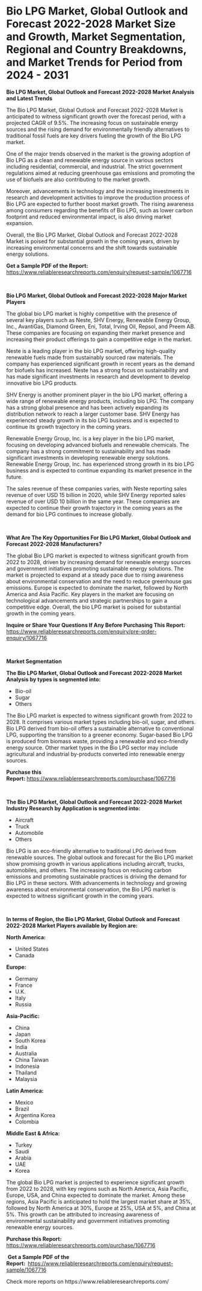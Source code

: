 <p><h1>Bio LPG Market, Global Outlook and Forecast 2022-2028 Market Size and Growth, Market Segmentation, Regional and Country Breakdowns, and Market Trends for Period from 2024 -  2031</h1></p><p><strong>Bio LPG Market, Global Outlook and Forecast 2022-2028 Market Analysis and Latest Trends</strong></p>
<p><p>The Bio LPG Market, Global Outlook and Forecast 2022-2028 Market is anticipated to witness significant growth over the forecast period, with a projected CAGR of 9.5%. The increasing focus on sustainable energy sources and the rising demand for environmentally friendly alternatives to traditional fossil fuels are key drivers fueling the growth of the Bio LPG market.</p><p>One of the major trends observed in the market is the growing adoption of Bio LPG as a clean and renewable energy source in various sectors including residential, commercial, and industrial. The strict government regulations aimed at reducing greenhouse gas emissions and promoting the use of biofuels are also contributing to the market growth.</p><p>Moreover, advancements in technology and the increasing investments in research and development activities to improve the production process of Bio LPG are expected to further boost market growth. The rising awareness among consumers regarding the benefits of Bio LPG, such as lower carbon footprint and reduced environmental impact, is also driving market expansion.</p><p>Overall, the Bio LPG Market, Global Outlook and Forecast 2022-2028 Market is poised for substantial growth in the coming years, driven by increasing environmental concerns and the shift towards sustainable energy solutions.</p></p>
<p><strong>Get a Sample PDF of the Report:&nbsp;</strong> <a href="https://www.reliableresearchreports.com/enquiry/request-sample/1067716">https://www.reliableresearchreports.com/enquiry/request-sample/1067716</a></p>
<p>&nbsp;</p>
<p><strong>Bio LPG Market, Global Outlook and Forecast 2022-2028 Major Market Players</strong></p>
<p><p>The global bio LPG market is highly competitive with the presence of several key players such as Neste, SHV Energy, Renewable Energy Group, Inc., AvantiGas, Diamond Green, Eni, Total, Irving Oil, Repsol, and Preem AB. These companies are focusing on expanding their market presence and increasing their product offerings to gain a competitive edge in the market.</p><p>Neste is a leading player in the bio LPG market, offering high-quality renewable fuels made from sustainably sourced raw materials. The company has experienced significant growth in recent years as the demand for biofuels has increased. Neste has a strong focus on sustainability and has made significant investments in research and development to develop innovative bio LPG products.</p><p>SHV Energy is another prominent player in the bio LPG market, offering a wide range of renewable energy products, including bio LPG. The company has a strong global presence and has been actively expanding its distribution network to reach a larger customer base. SHV Energy has experienced steady growth in its bio LPG business and is expected to continue its growth trajectory in the coming years.</p><p>Renewable Energy Group, Inc. is a key player in the bio LPG market, focusing on developing advanced biofuels and renewable chemicals. The company has a strong commitment to sustainability and has made significant investments in developing renewable energy solutions. Renewable Energy Group, Inc. has experienced strong growth in its bio LPG business and is expected to continue expanding its market presence in the future.</p><p>The sales revenue of these companies varies, with Neste reporting sales revenue of over USD 15 billion in 2020, while SHV Energy reported sales revenue of over USD 10 billion in the same year. These companies are expected to continue their growth trajectory in the coming years as the demand for bio LPG continues to increase globally.</p></p>
<p>&nbsp;</p>
<p><strong>What Are The Key Opportunities For Bio LPG Market, Global Outlook and Forecast 2022-2028 Manufacturers?</strong></p>
<p><p>The global Bio LPG market is expected to witness significant growth from 2022 to 2028, driven by increasing demand for renewable energy sources and government initiatives promoting sustainable energy solutions. The market is projected to expand at a steady pace due to rising awareness about environmental conservation and the need to reduce greenhouse gas emissions. Europe is expected to dominate the market, followed by North America and Asia Pacific. Key players in the market are focusing on technological advancements and strategic partnerships to gain a competitive edge. Overall, the bio LPG market is poised for substantial growth in the coming years.</p></p>
<p><strong>Inquire or Share Your Questions If Any Before Purchasing This Report:</strong> <a href="https://www.reliableresearchreports.com/enquiry/pre-order-enquiry/1067716">https://www.reliableresearchreports.com/enquiry/pre-order-enquiry/1067716</a></p>
<p>&nbsp;</p>
<p><strong>Market Segmentation</strong></p>
<p><strong>The Bio LPG Market, Global Outlook and Forecast 2022-2028 Market Analysis by types is segmented into:</strong></p>
<p><ul><li>Bio-oil</li><li>Sugar</li><li>Others</li></ul></p>
<p><p>The Bio LPG market is expected to witness significant growth from 2022 to 2028. It comprises various market types including bio-oil, sugar, and others. Bio LPG derived from bio-oil offers a sustainable alternative to conventional LPG, supporting the transition to a greener economy. Sugar-based Bio LPG is produced from biomass waste, providing a renewable and eco-friendly energy source. Other market types in the Bio LPG sector may include agricultural and industrial by-products converted into renewable energy sources.</p></p>
<p><strong>Purchase this Report:&nbsp;</strong><a href="https://www.reliableresearchreports.com/purchase/1067716">https://www.reliableresearchreports.com/purchase/1067716</a></p>
<p>&nbsp;</p>
<p><strong>The Bio LPG Market, Global Outlook and Forecast 2022-2028 Market Industry Research by Application is segmented into:</strong></p>
<p><ul><li>Aircraft</li><li>Truck</li><li>Automobile</li><li>Others</li></ul></p>
<p><p>Bio LPG is an eco-friendly alternative to traditional LPG derived from renewable sources. The global outlook and forecast for the Bio LPG market show promising growth in various applications including aircraft, trucks, automobiles, and others. The increasing focus on reducing carbon emissions and promoting sustainable practices is driving the demand for Bio LPG in these sectors. With advancements in technology and growing awareness about environmental conservation, the Bio LPG market is expected to witness significant growth in the coming years.</p></p>
<p>&nbsp;</p>
<p><strong>In terms of Region, the Bio LPG Market, Global Outlook and Forecast 2022-2028 Market Players available by Region are:</strong></p>
<p>
    <p> <strong> North America: </strong>
        <ul>
            <li>United States</li>
            <li>Canada</li>
        </ul>
        </p> 
    <p> <strong> Europe: </strong>
        <ul>
            <li>Germany</li>
            <li>France</li>
            <li>U.K.</li>
            <li>Italy</li>
            <li>Russia</li>
        </ul>
        </p> 
    <p> <strong> Asia-Pacific: </strong>
        <ul>
            <li>China</li>
            <li>Japan</li>
            <li>South Korea</li>
            <li>India</li>
            <li>Australia</li>
            <li>China Taiwan</li>
            <li>Indonesia</li>
            <li>Thailand</li>
            <li>Malaysia</li>
        </ul>
        </p> 
    <p> <strong> Latin America: </strong>
        <ul>
            <li>Mexico</li>
            <li>Brazil</li>
            <li>Argentina Korea</li>
            <li>Colombia</li>
        </ul>
        </p> 
    <p> <strong> Middle East & Africa: </strong>
        <ul>
            <li>Turkey</li>
            <li>Saudi</li>
            <li>Arabia</li>
            <li>UAE</li>
            <li>Korea</li>
        </ul>
    </p>
    </p>
<p><p>The global Bio LPG market is projected to experience significant growth from 2022 to 2028, with key regions such as North America, Asia Pacific, Europe, USA, and China expected to dominate the market. Among these regions, Asia Pacific is anticipated to hold the largest market share at 35%, followed by North America at 30%, Europe at 25%, USA at 5%, and China at 5%. This growth can be attributed to increasing awareness of environmental sustainability and government initiatives promoting renewable energy sources.</p></p>
<p><strong>Purchase this Report: </strong><a href="https://www.reliableresearchreports.com/purchase/1067716">https://www.reliableresearchreports.com/purchase/1067716</a></p>
<p>&nbsp;<strong>Get a Sample PDF of the Report:&nbsp;&nbsp;</strong><a href="https://www.reliableresearchreports.com/enquiry/request-sample/1067716">https://www.reliableresearchreports.com/enquiry/request-sample/1067716</a></p>
<p><strong></strong></p>
<p>Check more reports on https://www.reliableresearchreports.com/</p>